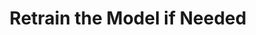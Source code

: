 ---
layout: tactic

title:  "Retrain the Model if Needed"
tags: machine-learning management
t-sort: "Awesome Tactic"
t-type: "Architectural Tactic"
categories: green-ml-enabled-systems
t-description: "Retraining a model refers to the process of updating or modifying an existing machine learning model. In the long term, concept drift may affect the accuracy of existing machine learning models. Retraining the model by for example training it again with new data is better than building it again in terms of sustainability."
t-participant: "Data Scientist"
t-artifact: "Machine Learning Model"
t-context: "Machine Learning"
t-feature: 
t-intent: "Improve energy efficiency by retraining the existing machine learning model instead of building a new one when drift is detected"
t-targetQA: "Accuracy"
t-relatedQA: "Energy Efficiency"
t-measuredimpact: 
t-source: "Lorena Poenaru-Olaru, June Sallou, Luis Cruz, Jan S. Rellermeyer, and Arie van Deursen. 2023. Retrain AI Systems Responsibly! Use Sustainable Concept Drift Adaptation Techniques. In 2023 IEEE/ACM 7th International Workshop on Green and Sustainable Software (GREENS). 17–18."
t-source-doi: "https://doi.org/10.1109/GREENS59328.2023.00009"
t-diagram: "retrain-model-if-needed.png"
---